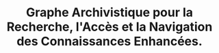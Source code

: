 ---
title: Graphe Archivistique pour la Recherche, l'Accès et la Navigation des Connaissances Enhancées.
layout: collectionSchemes.njk
---